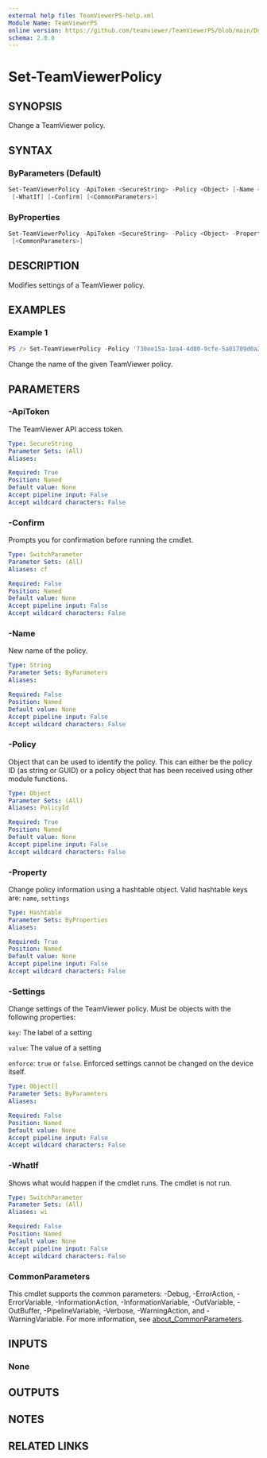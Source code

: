 ```yaml
---
external help file: TeamViewerPS-help.xml
Module Name: TeamViewerPS
online version: https://github.com/teamviewer/TeamViewerPS/blob/main/Docs/Cmdlets_help/Set-TeamViewerPolicy.md
schema: 2.0.0
---
```


# Set-TeamViewerPolicy

## SYNOPSIS

Change a TeamViewer policy.

## SYNTAX

### ByParameters (Default)

```powershell
Set-TeamViewerPolicy -ApiToken <SecureString> -Policy <Object> [-Name <String>] [-Settings <Object[]>]
 [-WhatIf] [-Confirm] [<CommonParameters>]
```

### ByProperties

```powershell
Set-TeamViewerPolicy -ApiToken <SecureString> -Policy <Object> -Property <Hashtable> [-WhatIf] [-Confirm]
 [<CommonParameters>]
```

## DESCRIPTION

Modifies settings of a TeamViewer policy.

## EXAMPLES

### Example 1

```powershell
PS /> Set-TeamViewerPolicy -Policy '730ee15a-1ea4-4d80-9cfe-5a01709d0a2f' -Name 'New Policy Name'
```

Change the name of the given TeamViewer policy.

## PARAMETERS

### -ApiToken

The TeamViewer API access token.

```yaml
Type: SecureString
Parameter Sets: (All)
Aliases:

Required: True
Position: Named
Default value: None
Accept pipeline input: False
Accept wildcard characters: False
```

### -Confirm

Prompts you for confirmation before running the cmdlet.

```yaml
Type: SwitchParameter
Parameter Sets: (All)
Aliases: cf

Required: False
Position: Named
Default value: None
Accept pipeline input: False
Accept wildcard characters: False
```

### -Name

New name of the policy.

```yaml
Type: String
Parameter Sets: ByParameters
Aliases:

Required: False
Position: Named
Default value: None
Accept pipeline input: False
Accept wildcard characters: False
```

### -Policy

Object that can be used to identify the policy.
This can either be the policy ID (as string or GUID) or a policy object that has
been received using other module functions.

```yaml
Type: Object
Parameter Sets: (All)
Aliases: PolicyId

Required: True
Position: Named
Default value: None
Accept pipeline input: False
Accept wildcard characters: False
```

### -Property

Change policy information using a hashtable object.
Valid hashtable keys are: `name`, `settings`

```yaml
Type: Hashtable
Parameter Sets: ByProperties
Aliases:

Required: True
Position: Named
Default value: None
Accept pipeline input: False
Accept wildcard characters: False
```

### -Settings

Change settings of the TeamViewer policy.
Must be objects with the following properties:

`key`: The label of a setting

`value`: The value of a setting

`enforce`: `true` or `false`. Enforced settings cannot be changed on the device
itself.

```yaml
Type: Object[]
Parameter Sets: ByParameters
Aliases:

Required: False
Position: Named
Default value: None
Accept pipeline input: False
Accept wildcard characters: False
```

### -WhatIf

Shows what would happen if the cmdlet runs.
The cmdlet is not run.

```yaml
Type: SwitchParameter
Parameter Sets: (All)
Aliases: wi

Required: False
Position: Named
Default value: None
Accept pipeline input: False
Accept wildcard characters: False
```

### CommonParameters

This cmdlet supports the common parameters: -Debug, -ErrorAction, -ErrorVariable, -InformationAction, -InformationVariable, -OutVariable, -OutBuffer, -PipelineVariable, -Verbose, -WarningAction, and -WarningVariable. For more information, see [about_CommonParameters](http://go.microsoft.com/fwlink/?LinkID=113216).

## INPUTS

### None

## OUTPUTS

## NOTES

## RELATED LINKS
